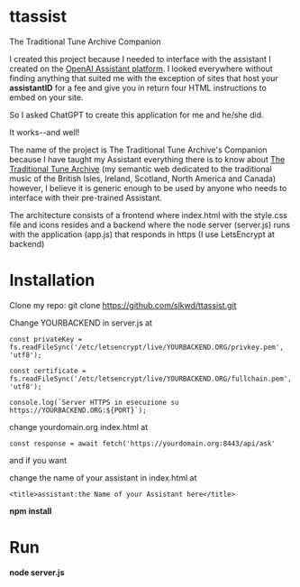 # ttassist
 The Traditional Tune Archive Companion
 
 I created this project because I needed to interface with the assistant I created on the [OpenAI Assistant platform](https://platform.openai.com/assistants).
 I looked everywhere without finding anything that suited me with the exception of sites that host your **assistantID** for a fee and give you in return four HTML instructions to embed on your site.

 So I asked ChatGPT to create this application for me and he/she did.

 It works--and well!

 The name of the project is The Traditional Tune Archive's Companion because I have taught my Assistant everything there is to know about [The Traditional Tune Archive](https://tunearch.org) (my semantic web dedicated to the traditional music of the British Isles, Ireland, Scotland, North America and Canada) however, I believe it is generic enough to be used by anyone who needs to interface with their pre-trained Assistant.
 
 The architecture consists of a frontend where index.html with the style.css file and icons resides and a backend where the node server (server.js) runs with the application (app.js) that responds in https (I use LetsEncrypt at backend)
 
 
 # Installation
 
  Clone my repo: git clone https://github.com/slkwd/ttassist.git
  
  Change YOURBACKEND in server.js at
  
  	const privateKey = fs.readFileSync('/etc/letsencrypt/live/YOURBACKEND.ORG/privkey.pem', 'utf8');
  
  	const certificate = fs.readFileSync('/etc/letsencrypt/live/YOURBACKEND.ORG/fullchain.pem', 'utf8');
	
	console.log(`Server HTTPS in esecuzione su https://YOURBACKEND.ORG:${PORT}`);
  
  
  change yourdomain.org index.html at
  
  	const response = await fetch('https://yourdomain.org:8443/api/ask'
  
  and if you want 
  
  change the name of your assistant in index.html at 
  
  	<title>assistant:the Name of your Assistant here</title>
  
  
  __npm install__
  
 # Run
  
  __node server.js__
  
  